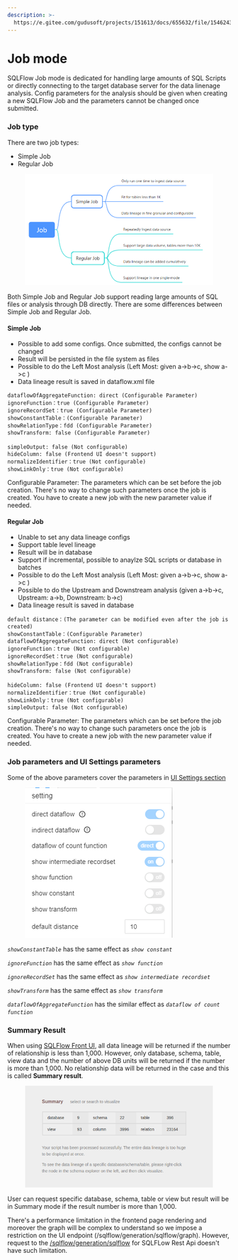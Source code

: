 ```yaml
---
description: >-
  https://e.gitee.com/gudusoft/projects/151613/docs/655632/file/1546243?sub_id=5928451
---
```


# Job mode

SQLFlow Job mode is dedicated for handling large amounts of SQL Scripts or directly connecting to the target database server for the data linenage analysis. Config parameters for the analysis should be given when creating a new SQLFlow Job and the parameters cannot be changed once submitted.&#x20;

### Job type

There are two job types:

* Simple Job
* Regular Job

&#x20;

<figure><img src="../../../.gitbook/assets/image (1) (1) (1).png" alt=""><figcaption></figcaption></figure>

Both Simple Job and Regular Job support reading large amounts of SQL files or analysis through DB directly. There are some differences between Simple Job and Regular Job.&#x20;

#### Simple Job

* Possible to add some configs. Once submitted, the configs cannot be changed
* Result will be persisted in the file system as files
* Possible to do the Left Most analysis (Left Most: given a->b->c, show a->c )
* Data lineage result is saved in dataflow.xml file

```
dataflowOfAggregateFunction: direct (Configurable Parameter)
ignoreFunction：true (Configurable Parameter)
ignoreRecordSet：true (Configurable Parameter)
showConstantTable：(Configurable Parameter)
showRelationType：fdd (Configurable Parameter)
showTransform: false (Configurable Parameter)

simpleOutput: false (Not configurable)
hideColumn: false (Frontend UI doesn't support)
normalizeIdentifier：true (Not configurable)
showLinkOnly：true (Not configurable)
```

Configurable Parameter:  The parameters which can be set before the job creation. There's no way to change such parameters once the job is created. You have to create a new job with the new parameter value if needed.

#### Regular Job

* Unable to set any data lineage configs
* Support table level lineage
* Result will be in database
* Support if incremental, possible to anaylze SQL scripts or database in batches
* Possible to do the Left Most analysis (Left Most: given a->b->c, show a->c )
* Possible to do the Upstream and Downstream analysis (given a->b->c, Upstream: a->b, Downstream: b->c)
* Data lineage result is saved in database

```
default distance：(The parameter can be modified even after the job is created)
showConstantTable：(Configurable Parameter)
dataflowOfAggregateFunction: direct (Not configurable)
ignoreFunction：true (Not configurable)
ignoreRecordSet：true (Not configurable)
showRelationType：fdd (Not configurable)
showTransform: false (Not configurable)

hideColumn: false (Frontend UI doesn't support)
normalizeIdentifier：true (Not configurable)
showLinkOnly：true (Not configurable)
simpleOutput: false (Not configurable)
```

Configurable Parameter:  The parameters which can be set before the job creation. There's no way to change such parameters once the job is created. You have to create a new job with the new parameter value if needed.

### Job parameters and UI Settings parameters

Some of the above parameters cover the parameters in [UI Settings section](../../ui/settings.md)

<figure><img src="../../../.gitbook/assets/12321.png" alt=""><figcaption></figcaption></figure>

_`showConstantTable`_ has the same effect as _`show constant`_

_`ignoreFunction`_ has the same effect as _`show function`_

_`ignoreRecordSet`_ has the same effect as _`show intermediate recordset`_

_`showTransform`_ has the same effect as _`show transform`_

_`dataflowOfAggregateFunction`_ has the similar effect as _`dataflow of count function`_

### Summary Result

When using [SQLFlow Front UI](../../ui/), all data lineage will be returned if the number of relationship is less than 1,000. However, only database, schema, table, view data and the number of above DB units will be returned if the number is more than 1,000. No relationship data will be returned in the case and this is called **Summary result**.

<figure><img src="../../../.gitbook/assets/Screenshot from 2022-10-25 23-58-49.png" alt=""><figcaption></figcaption></figure>

User can request specific database, schema, table or view but result will be in Summary mode if the result number is more than 1,000.

There's a performance limitation in the frontend page rendering and moreover the graph will be complex to understand so we impose a restriction on the UI endpoint (/sqlflow/generation/sqlflow/graph). However, request to the [/sqlflow/generation/sqlflow](../../../3.-api-docs/sqlflow-rest-api-reference/generation-interface/sqlflow-generation-sqlflow.md) for SQLFLow Rest Api doesn't have such limitation.
